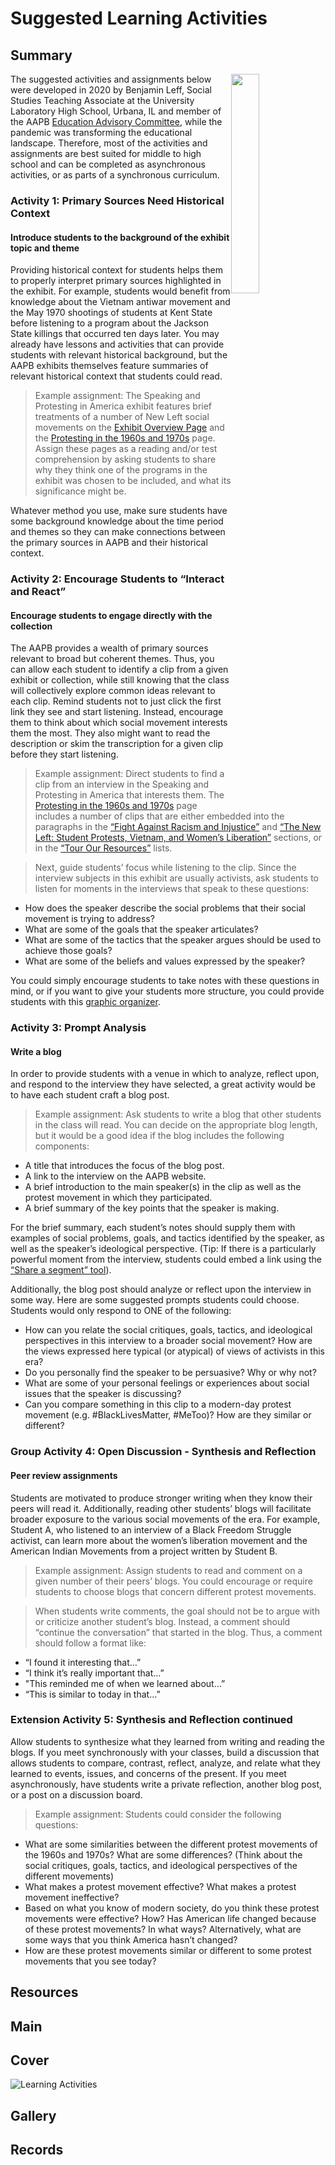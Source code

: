 # Suggested Learning Activities

## Summary

<img src="https://s3.amazonaws.com/americanarchive.org/exhibits/first-amendment/learning_activities.png" style="float: right; width: 30%;">

The suggested activities and assignments below were developed in 2020 by Benjamin Leff, Social Studies Teaching Associate at the University Laboratory High School, Urbana, IL and member of the AAPB [Education Advisory Committee](https://americanarchive.org/about-the-american-archive/advisory-committees), while the pandemic was transforming the educational landscape. Therefore, most of the activities and assignments are best suited for middle to high school and can be completed as asynchronous activities, or as parts of a synchronous curriculum.

### Activity 1: Primary Sources Need Historical Context
#### Introduce students to the background of the exhibit topic and theme

Providing historical context for students helps them to properly interpret primary sources highlighted in the exhibit. For example, students would benefit from knowledge about the Vietnam antiwar movement and the May 1970 shootings of students at Kent State before listening to a program about the Jackson State killings that occurred ten days later. You may already have lessons and activities that can provide students with relevant historical background, but the AAPB exhibits themselves feature summaries of relevant historical context that students could read.

> Example assignment: The Speaking and Protesting in America exhibit features brief treatments of a number of New Left social movements on the [Exhibit Overview Page](https://americanarchive.org/exhibits/first-amendment) and the [Protesting in the 1960s and 1970s](https://americanarchive.org/exhibits/first-amendment/protests-60s-70s) page.  Assign these pages as a reading and/or test comprehension by asking students to share why they think one of the programs in the exhibit was chosen to be included, and what its significance might be.

Whatever method you use, make sure students have some background knowledge about the time period and themes so they can make connections between the primary sources in AAPB and their historical context.

### Activity 2: Encourage Students to “Interact and React”
#### Encourage students to engage directly with the collection
The AAPB provides a wealth of primary sources relevant to broad but coherent themes.  Thus, you can allow each student to identify a clip from a given exhibit or collection, while still knowing that the class will collectively explore common ideas relevant to each clip. Remind students not to just click the first link they see and start listening. Instead, encourage them to think about which social movement interests them the most.  They also might want to read the description or skim the transcription for a given clip before they start listening.

> Example assignment: Direct students to find a clip from an interview in the Speaking and Protesting in America that interests them. The [Protesting in the 1960s and 1970s](https://americanarchive.org/exhibits/first-amendment/protests-60s-70s) page includes a number of clips that are either embedded into the paragraphs in the [“Fight Against Racism and Injustice”](https://americanarchive.org/exhibits/first-amendment/protests-60s-70s) and [“The New Left: Student Protests, Vietnam, and Women’s Liberation”](https://americanarchive.org/exhibits/first-amendment/protests-60s-70s) sections, or in the [“Tour Our Resources”](https://americanarchive.org/exhibits/first-amendment/protests-60s-70s) lists.

> Next, guide students’ focus while listening to the clip. Since the interview subjects in this exhibit are usually activists, ask students to listen for moments in the interviews that speak to these questions:
<div>
  <ul class="override">
    <li class="small-font">How does the speaker describe the social problems that their social movement is trying to address?</li>
    <li class="small-font">What are some of the goals that the speaker articulates?</li>
    <li class="small-font">What are some of the tactics that the speaker argues should be used to achieve those goals?</li>
    <li class="small-font">What are some of the beliefs and values expressed by the speaker?</li>
  </ul>
</div>

You could simply encourage students to take notes with these questions in mind, or if you want to give your students more structure, you could provide students with this [graphic organizer](https://uofi.app.box.com/s/m38q1eyocrboxmznlxxw4z01fhs396).

### Activity 3: Prompt Analysis
#### Write a blog

In order to provide students with a venue in which to analyze, reflect upon, and respond to the interview they have selected, a great activity would be to have each student craft a blog post.

> Example assignment: Ask students to write a blog that other students in the class will read. You can decide on the appropriate blog length, but it would be a good idea if the blog includes the following components:
<div>
  <ul class="override">
    <li class="small-font">A title that introduces the focus of the blog post.</li>
    <li class="small-font">A link to the interview on the AAPB website.</li>
    <li class="small-font">A brief introduction to the main speaker(s) in the clip as well as the protest movement in which they participated.</li>
    <li class="small-font">A brief summary of the key points that the speaker is making.</li>
  </ul>
</div>

For the brief summary, each student’s notes should supply them with examples of social problems, goals, and tactics identified by the speaker, as well as the speaker’s ideological perspective.  (Tip: If there is a particularly powerful moment from the interview, students could embed a link using the
[“Share a segment” tool](https://blog.americanarchive.org/2020/01/04/new-year-new-features-how-to-share-and-embed-content-from-collections-in-the-aapb/)).

Additionally, the blog post should analyze or reflect upon the interview in some way. Here are some suggested prompts students could choose. Students would only respond to ONE of the following: <div>
  <ul class="override">
    <li class="small-font">How can you relate the social critiques, goals, tactics, and ideological perspectives in this interview to a broader social movement? How are the views expressed here typical (or atypical) of views of activists in this era?</li>
    <li class="small-font">Do you personally find the speaker to be persuasive? Why or why not?</li>
    <li class="small-font">What are some of your personal feelings or experiences about social issues that the speaker is discussing?</li>
    <li class="small-font">Can you compare something in this clip to a modern-day protest movement (e.g. #BlackLivesMatter, #MeToo)? How are they similar or different?</li>
  </ul>
</div>  

### Group Activity 4: Open Discussion - Synthesis and Reflection
#### Peer review assignments
Students are motivated to produce stronger writing when they know their peers will read it. Additionally, reading other students’ blogs will facilitate broader exposure to the various social movements of the era. For example, Student A, who listened to an interview of a Black Freedom Struggle activist, can learn more about the women’s liberation movement and the American Indian Movements from a project written by Student B.

> Example assignment: Assign students to read and comment on a given number of their peers’ blogs. You could encourage or require students to choose blogs that concern different protest movements.

> When students write comments, the goal should not be to argue with or criticize another student’s blog. Instead, a comment should “continue the conversation” that started in the blog. Thus, a comment should follow a format like:
<div>
  <ul class="override">
    <li class="small-font">“I found it interesting that…”</li>
    <li class="small-font">“I think it’s really important that…”</li>
    <li class="small-font">"This reminded me of when we learned about…”</li>
    <li class="small-font">“This is similar to today in that…”</li>
  </ul>
</div>

### Extension Activity 5: Synthesis and Reflection continued
Allow students to synthesize what they learned from writing and reading the blogs. If you meet synchronously with your classes, build a discussion that allows students to compare, contrast, reflect, analyze, and relate what they learned to events, issues, and concerns of the present. If you meet asynchronously, have students write a private reflection, another blog post, or a post on a discussion board.

> Example assignment: Students could consider the following questions:
<div>
  <ul class="override">
    <li class="small-font">What are some similarities between the different protest movements of the 1960s and 1970s?  What are some differences? (Think about the social critiques, goals, tactics, and ideological perspectives of the different movements)</li>
    <li class="small-font">What makes a protest movement effective? What makes a protest movement ineffective?</li>
    <li class="small-font">Based on what you know of modern society, do you think these protest movements were effective? How? Has American life changed because of these protest movements? In what ways? Alternatively, what are some ways that you think America hasn’t changed?</li>
    <li class="small-font">How are these protest movements similar or different to some protest movements that you see today?</li>
  </ul>
</div>

## Resources

## Main

## Cover
<img title="Learning Activities" alt="Learning Activities" src="https://s3.amazonaws.com/americanarchive.org/exhibits/first-amendment/learning_activities.png">

## Gallery

## Records 
